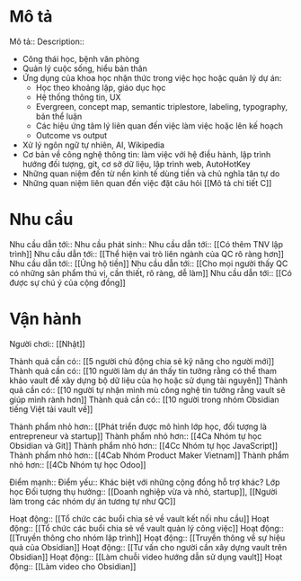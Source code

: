 # Mô tả
Mô tả::
Description::

- Công thái học, bệnh văn phòng
- Quản lý cuộc sống, hiểu bản thân
- Ứng dụng của khoa học nhận thức trong việc học hoặc quản lý dự án:
	- Học theo khoảng lặp, giáo dục học
	- Hệ thống thông tin, UX
	- Evergreen, concept map, semantic triplestore, labeling, typography, bản thể luận
	- Các hiệu ứng tâm lý liên quan đến việc làm việc hoặc lên kế hoạch
	- Outcome vs output
- Xử lý ngôn ngữ tự nhiên, AI, Wikipedia
- Cơ bản về công nghệ thông tin: làm việc với hệ điều hành, lập trình hướng đối tượng, git, cơ sở dữ liệu, lập trình web, AutoHotKey 
- Những quan niệm đến từ nền kinh tế dùng tiền và chủ nghĩa tân tự do
- Những quan niệm liên quan đến việc đặt câu hỏi
[[Mô tả chi tiết C]]
# Nhu cầu
Nhu cầu dẫn tới::
Nhu cầu phát sinh::
Nhu cầu dẫn tới:: [[Có thêm TNV lập trình]]
Nhu cầu dẫn tới:: [[Thể hiện vai trò liên ngành của QC rõ ràng hơn]]
Nhu cầu dẫn tới:: [[Ủng hộ tiền]]
Nhu cầu dẫn tới:: [[Cho mọi người thấy QC có những sản phẩm thú vị, cần thiết, rõ ràng, dễ làm]]
Nhu cầu dẫn tới:: [[Có được sự chú ý của cộng đồng]]

# Vận hành
Người chơi:: [[Nhật]]

Thành quả cần có:: [[5 người chủ động chia sẻ kỹ năng cho người mới]]
Thành quả cần có:: [[10 người làm dự án thấy tin tưởng rằng có thể tham khảo vault để xây dựng bộ dữ liệu của họ hoặc sử dụng tài nguyên]]
Thành quả cần có:: [[10 người tự nhận mình mù công nghệ tin tưởng rằng vault sẽ giúp mình rành hơn]]
Thành quả cần có:: [[10 người trong nhóm Obsidian tiếng Việt tải vault về]]

Thành phẩm nhỏ hơn:: [[Phát triển được mô hình lớp học, đối tượng là entrepreneur và startup]]
Thành phẩm nhỏ hơn:: [[4Ca Nhóm tự học Obsidian và Git]]
Thành phẩm nhỏ hơn:: [[4Cc Nhóm tự học JavaScript]]
Thành phẩm nhỏ hơn:: [[4Cab Nhóm Product Maker Vietnam]]
Thành phẩm nhỏ hơn:: [[4Cb Nhóm tự học Odoo]]

Điểm mạnh::
Điểm yếu:: Khác biệt với những cộng đồng hỗ trợ khác? Lớp học
Đối tượng thụ hưởng:: [[Doanh nghiệp vừa và nhỏ, startup]], [[Người làm trong các nhóm dự án tương tự như QC]]

Hoạt động:: [[Tổ chức các buổi chia sẻ về vault kết nối nhu cầu]]
Hoạt động:: [[Tổ chức các buổi chia sẻ về vault quản lý công việc]]
Hoạt động:: [[Truyền thông cho nhóm lập trình]]
Hoạt động:: [[Truyền thông về sự hiệu quả của Obsidian]]
Hoạt động:: [[Tư vấn cho người cần xây dựng vault trên Obsidian]]
Hoạt động:: [[Làm chuỗi video hướng dẫn sử dụng vault]]
Hoạt động:: [[Làm video cho Obsidian]]